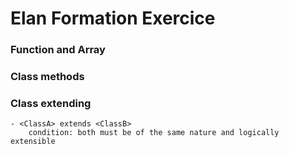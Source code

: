 # Elan Formation Exercice

### Function and Array

### Class methods

### Class extending

    - <ClassA> extends <ClassB>
        condition: both must be of the same nature and logically extensible